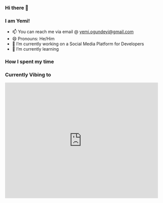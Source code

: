 ### Hi there 👋

### I am Yemi! 
- 📫 You can reach me via email @ yemi.ogundeyi@gmail.com
- 😄 Pronouns: He/Him
- 🔭 I’m currently working on a Social Media Platform for Developers
- 🌱 I’m currently learning 

<!--
**YemiOG/YemiOG** is a ✨ _special_ ✨ repository because its `README.md` (this file) appears on your GitHub profile.

Here are some ideas to get you started:


...
- 👯 I’m looking to collaborate on ...
- 🤔 I’m looking for help with ...
- 💬 Ask me about ...
- ⚡ Fun fact:

 ...
-->

### How I spent my time
<!--START_SECTION:waka-->
<!--END_SECTION:waka-->
### Currently Vibing to
<iframe src="https://open.spotify.com/embed/playlist/37i9dQZF1E366ryY7Xokpn?utm_source=generator&amp;theme=0" width="100%" height="380" frameBorder="0" allowfullscreen="" allow="autoplay; clipboard-write; encrypted-media; fullscreen; picture-in-picture"></iframe>

